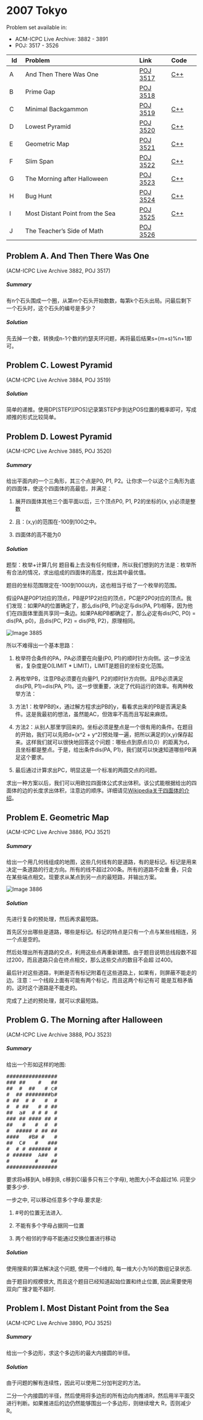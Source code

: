﻿# 2007 Tokyo

Problem set available in:
* ACM-ICPC Live Archive: 3882 - 3891
* POJ: 3517 - 3526

<table>
<thead>
<th width='40px' align='center'>Id</th>
<th width='500px' align='left'>Problem</th>
<th width='100px' align='left'>Link</th>
<th width='80px' align='left'>Code</th>
</thead>
<tbody>
<tr><td>A</td>   <td>And Then There Was One</td>   <td><a href='http://poj.org/problem?id=3517'>POJ 3517</a></td>   <td><a href='3882.cpp'>C++</a></td>   </tr>
<tr><td>B</td>   <td>Prime Gap</td>   <td><a href='http://poj.org/problem?id=3518'>POJ 3518</a></td>   <td></td>   </tr>
<tr><td>C</td>   <td>Minimal Backgammon</td>   <td><a href='http://poj.org/problem?id=3519'>POJ 3519</a></td>   <td><a href='3884.cpp'>C++</a></td>   </tr>
<tr><td>D</td>   <td>Lowest Pyramid</td>   <td><a href='http://poj.org/problem?id=3520'>POJ 3520</a></td>   <td><a href='3885.cpp'>C++</a></td>   </tr>
<tr><td>E</td>   <td>Geometric Map</td>   <td><a href='http://poj.org/problem?id=3521'>POJ 3521</a></td>   <td><a href='3886.cpp'>C++</a></td>   </tr>
<tr><td>F</td>   <td>Slim Span</td>   <td><a href='http://poj.org/problem?id=3522'>POJ 3522</a></td>   <td><a href='3887.cpp'>C++</a></td>   </tr>
<tr><td>G</td>   <td>The Morning after Halloween</td>   <td><a href='http://poj.org/problem?id=3523'>POJ 3523</a></td>   <td><a href='3888.cpp'>C++</a></td>   </tr>
<tr><td>H</td>   <td>Bug Hunt</td>   <td><a href='http://poj.org/problem?id=3524'>POJ 3524</a></td>   <td><a href='3889.cpp'>C++</a></td>   </tr>
<tr><td>I</td>   <td>Most Distant Point from the Sea</td>   <td><a href='http://poj.org/problem?id=3525'>POJ 3525</a></td>   <td><a href='3890.cpp'>C++</a></td>   </tr>
<tr><td>J</td>   <td>The Teacher’s Side of Math</td>   <td><a href='http://poj.org/problem?id=3526'>POJ 3526</a></td>   <td></td>   </tr>
</tbody>
</table>







## Problem A. And Then There Was One
(ACM-ICPC Live Archive 3882, POJ 3517)
##### Summary
有n个石头围成一个圈，从第m个石头开始数数，每第k个石头出局。问最后剩下一个石头时，这个石头的编号是多少？
##### Solution
先去掉一个数，转换成n-1个数的约瑟夫环问题，再将最后结果s=(m+s)%n+1即可。 



## Problem C. Lowest Pyramid
(ACM-ICPC Live Archive 3884, POJ 3519)
##### Solution
简单的递推。使用DP[STEP][POS]记录第STEP步到达POS位置的概率即可，写成顺推的形式比较简单。 



## Problem D. Lowest Pyramid
(ACM-ICPC Live Archive 3885, POJ 3520)
##### Summary
给出平面内的一个三角形，其三个点是P0, P1, P2。让你求一个以这个三角形为底的四面体，使这个四面体的高最低，并满足：

1. 展开四面体其他三个面平面以后，三个顶点P0, P1, P2的坐标的(x, y)必须是整数

2. 且：(x,y)的范围在-100到100之中。

3. 四面体的高不能为0

##### Solution
题型：枚举+计算几何
题目看上去没有任何规律，所以我们想到的方法是：枚举所有合法的情况，求出组成的四面体的高度，找出其中最优值。

题目的坐标范围限定在-100到100以内，这也相当于给了一个枚举的范围。

假设PA是P0P1对应的顶点，PB是P1P2对应的顶点，PC是P2P0对应的顶点。我们发现：如果PA的位置确定了，那么dis(PB, P1)必定与dis(PA, P1)相等，因为他们在四面体里面共享同一条边。如果PA和PB都确定了，那么必定有dis(PC, P0) = dis(PA, p0)，且dis(PC, P2) = dis(PB, P2)，原理相同。

![Image 3885](https://github.com/pkkj/ACM-ICPC-OJ-Code/raw/master/ACM-ICPC-Live-Archive/2007.Tokyo/img/3885_img1.jpg "Image 3885")

所以不难得出一个基本思路：

1. 枚举符合条件的PA，PA必须要在向量(P0, P1)的顺时针方向侧。这一步没法省，复杂度是O(LIMIT * LIMIT)，LIMIT是题目的坐标变化范围。

2. 再枚举PB，注意PB必须要在向量P1, P2的顺时针方向侧。且PB必须满足dis(PB, P1)=dis(PA, P1)。这一步很重要，决定了代码运行的效率。有两种枚举方法：
  1. 方法1：枚举PB的x，通过解方程求出PB的y，看看求出来的PB是否满足条件。这是我最初的想法，虽然能AC，但效率不高而且写起来麻烦。
  2. 方法2：从别人那里学回来的。坐标必须是整点是一个很有用的条件。在题目的开始，我们可以先把d=(x^2 + y^2)预处理一遍，把所以满足的(x,y)保存起来。这样我们就可以很快地回答这个问题：哪些点到原点(0,0）的距离为d，且坐标都是整点。于是，给出条件dis(PA, P1)，我们就可以快速知道哪些PB满足这个要求。

3. 最后通过计算求出PC，明显这是一个标准的两圆交点的问题。

求出一种方案以后，我们可以用欧拉四面体公式求出体积。该公式能根据给出的四面体的边的长度求出体积，注意边的顺序。详细请见[Wikipedia关于四面体的介绍](http://en.wikipedia.org/wiki/Tetrahedron)。



## Problem E. Geometric Map
(ACM-ICPC Live Archive 3886, POJ 3521)
##### Summary
给出一个用几何线组成的地图，这些几何线有的是道路，有的是标记。标记是用来决定一条道路的行走方向。所有的线不超过200条。所有的道路不会重 叠，只会在某些端点相交。现要求从某点到另一点的最短路，并输出方案。 

![Image 3886](https://github.com/pkkj/ACM-ICPC-OJ-Code/raw/master/ACM-ICPC-Live-Archive/2007.Tokyo/img/3886_img1.jpg "Image 3886")

##### Solution
先进行复杂的预处理，然后再求最短路。

首先区分出哪些是道路，哪些是标记。标记的特点是只有一个点与某些线相连，另一个点是空的。

然后处理出所有道路的交点，利用这些点再重新建图。由于题目说明总线段数不超过200，而且道路只会在终点相交，那么这些交点的数目不会超 过400。

最后针对这些道路，判断是否有标记附着在这些道路上，如果有，则屏蔽不能走的边。注意：一个线段上面有可能有两个标记，而且这两个标记有可 能是互相矛盾的。这时这个道路是不能走的。

完成了上述的预处理，就可以求最短路。 




## Problem G. The Morning after Halloween
(ACM-ICPC Live Archive 3888, POJ 3523)
##### Summary

给出一个形如这样的地图:
<pre>
################
### ##    #   ##
##  #  ##   # c#
#  ## ########b#
# ##  # #   #  #
#  # ##   # # ##
##  a#  # # #  #
### ## #### ## #
##   #   #  #  #
#  ##### # ## ##
####   #B# #   #
##  C#   #   ###
#  # # ####### #
# ######  A##  #
#        #    ##
################
</pre>

要求将a移到A, b移到B, c移到C(最多只有三个字母), 地图大小不会超过16. 问至少要多少步.

一步之中, 可以移动任意多个字母.要求是:

1. \#号的位置无法进入.

2. 不能有多个字母占据同一位置

3. 两个相邻的字母不能通过交换位置进行移动 

##### Solution
使用搜索的算法解决这个问题, 使用一个6维的, 每一维大小为16的数组记录状态.

由于题目的规模很大, 而且这个题目已经知道起始位置和终止位置, 因此需要使用双向广搜才能不超时. 


## Problem I. Most Distant Point from the Sea
(ACM-ICPC Live Archive 3890, POJ 3525)
##### Summary
给出一个多边形，求这个多边形的最大内接圆的半径。
##### Solution

由于问题的解有连续性，因此可以使用二分加判定的方法。

二分一个内接圆的半径，然后使用将多边形的所有边向内推进R，然后用半平面交进行判断。如果推进后的边仍然能够围出一个多边形，则继续增大 R，否则减少R。 
